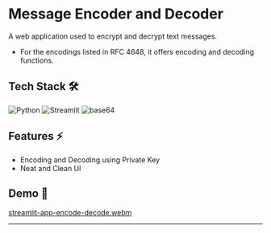 # Message Encoder and Decoder

A web application used to encrypt and decrypt text messages. 
- For the encodings listed in RFC 4648, it offers encoding and decoding functions.

## Tech Stack 🛠
![Python](https://img.shields.io/badge/Python-3.9-yellowgreen)
![Streamlit](https://img.shields.io/badge/Streamlit-0.85.1-red)
![base64](https://img.shields.io/badge/-base64-lightgrey)

## Features ⚡

- Encoding and Decoding using Private Key
- Neat and Clean UI

## Demo 👀

[streamlit-app-encode-decode.webm](https://user-images.githubusercontent.com/81156510/183291295-e759eb45-0c1c-4d4e-9f5a-e2f3f95f8a72.webm)

<hr>